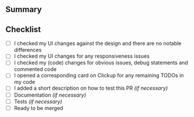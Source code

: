 <!--
Thanks for your interest in the project. Bugs filed and PRs submitted are appreciated!

Please make sure you're familiar with and follow the instructions in the [contributing guidelines](https://ark.dev/docs/program-incentives/guidelines/contributing).

Please fill out the information below to expedite the review and (hopefully) merge of your pull request!
-->

## Summary

<!-- What changes are being made? -->

<!-- Why are these changes necessary? -->

<!-- How were these changes implemented? -->

## Checklist

<!-- Have you done all of these things (where applicable)?  -->

-   [ ] I checked my UI changes against the design and there are no notable differences
-   [ ] I checked my UI changes for any responsiveness issues
-   [ ] I checked my (code) changes for obvious issues, debug statements and commented code
-   [ ] I opened a corresponding card on Clickup for any remaining TODOs in my code
-   [ ] I added a short description on how to test this PR _(if necessary)_
-   [ ] Documentation _(if necessary)_
-   [ ] Tests _(if necessary)_
-   [ ] Ready to be merged

<!-- Feel free to add additional comments. -->
